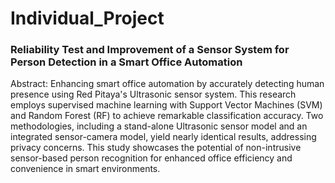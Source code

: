 # Individual_Project
### Reliability Test and Improvement of a Sensor System for Person Detection in a Smart Office Automation
Abstract:
Enhancing smart office automation by accurately detecting human presence using Red Pitaya's Ultrasonic sensor system. This research employs supervised machine learning with Support Vector Machines (SVM) and Random Forest (RF) to achieve remarkable classification accuracy. Two methodologies, including a stand-alone Ultrasonic sensor model and an integrated sensor-camera model, yield nearly identical results, addressing privacy concerns. This study showcases the potential of non-intrusive sensor-based person recognition for enhanced office efficiency and convenience in smart environments.
